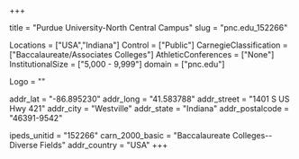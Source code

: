 
+++

title = "Purdue University-North Central Campus"
slug = "pnc.edu_152266"

Locations = ["USA","Indiana"]
Control = ["Public"]
CarnegieClassification = ["Baccalaureate/Associates Colleges"]
AthleticConferences = ["None"]
InstitutionalSize = ["5,000 - 9,999"]
domain = ["pnc.edu"]

Logo = ""

addr_lat = "-86.895230"
addr_long = "41.583788"
addr_street = "1401 S US Hwy 421"
addr_city = "Westville"
addr_state = "Indiana"
addr_postalcode = "46391-9542"

ipeds_unitid = "152266"
carn_2000_basic = "Baccalaureate Colleges--Diverse Fields"
addr_country = "USA"
+++
    
